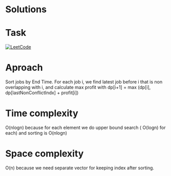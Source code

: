 # Solutions

# Task
[![LeetCode](https://img.shields.io/badge/LeetCode-Solutions-brightgreen)](https://leetcode.com/problems/maximum-profit-in-job-scheduling)

# Aproach
Sort jobs by End Time. For each job i, we find latest job before i that is non overlapping with i, and calculate max profit with dp[i+1] = max (dp[i], dp[lastNonConflictIndx] + profit[i])
# Time complexity

O(nlogn) because for each element we do upper bound search ( O(logn) for each) and sorting is O(nlogn)

# Space complexity

O(n) because we need separate vector for keeping index after sorting.
